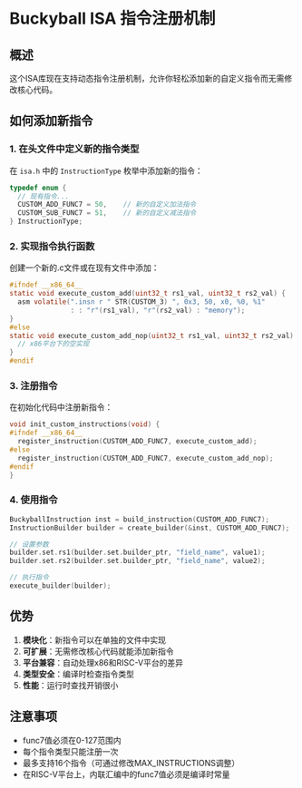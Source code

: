 # Buckyball ISA 指令注册机制

## 概述

这个ISA库现在支持动态指令注册机制，允许你轻松添加新的自定义指令而无需修改核心代码。

## 如何添加新指令

### 1. 在头文件中定义新的指令类型

在 `isa.h` 中的 `InstructionType` 枚举中添加新的指令：

```c
typedef enum {
  // 现有指令...
  CUSTOM_ADD_FUNC7 = 50,    // 新的自定义加法指令
  CUSTOM_SUB_FUNC7 = 51,    // 新的自定义减法指令
} InstructionType;
```

### 2. 实现指令执行函数

创建一个新的.c文件或在现有文件中添加：

```c
#ifndef __x86_64__
static void execute_custom_add(uint32_t rs1_val, uint32_t rs2_val) {
  asm volatile(".insn r " STR(CUSTOM_3) ", 0x3, 50, x0, %0, %1"
               : : "r"(rs1_val), "r"(rs2_val) : "memory");
}
#else
static void execute_custom_add_nop(uint32_t rs1_val, uint32_t rs2_val) {
  // x86平台下的空实现
}
#endif
```

### 3. 注册指令

在初始化代码中注册新指令：

```c
void init_custom_instructions(void) {
#ifndef __x86_64__
  register_instruction(CUSTOM_ADD_FUNC7, execute_custom_add);
#else
  register_instruction(CUSTOM_ADD_FUNC7, execute_custom_add_nop);
#endif
}
```

### 4. 使用指令

```c
BuckyballInstruction inst = build_instruction(CUSTOM_ADD_FUNC7);
InstructionBuilder builder = create_builder(&inst, CUSTOM_ADD_FUNC7);

// 设置参数
builder.set.rs1(builder.set.builder_ptr, "field_name", value1);
builder.set.rs2(builder.set.builder_ptr, "field_name", value2);

// 执行指令
execute_builder(builder);
```

## 优势

1. **模块化**：新指令可以在单独的文件中实现
2. **可扩展**：无需修改核心代码就能添加新指令
3. **平台兼容**：自动处理x86和RISC-V平台的差异
4. **类型安全**：编译时检查指令类型
5. **性能**：运行时查找开销很小

## 注意事项

- func7值必须在0-127范围内
- 每个指令类型只能注册一次
- 最多支持16个指令（可通过修改MAX_INSTRUCTIONS调整）
- 在RISC-V平台上，内联汇编中的func7值必须是编译时常量